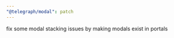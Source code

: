 ```yaml
---
"@telegraph/modal": patch
---
```


fix some modal stacking issues by making modals exist in portals
